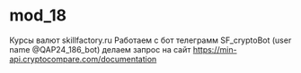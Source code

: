 # mod_18
Курсы валют
skillfactory.ru
Работаем с бот телеграмм SF_cryptoBot (user name @QAP24_186_bot)
делаем запрос на сайт https://min-api.cryptocompare.com/documentation

